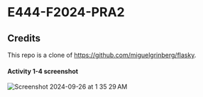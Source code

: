 # E444-F2024-PRA2

## Credits
This repo is a clone of https://github.com/miguelgrinberg/flasky.

#### Activity 1-4 screenshot
![Screenshot 2024-09-26 at 1 35 29 AM](https://github.com/user-attachments/assets/d132801f-9302-4fe7-a037-f93e836c8676)
